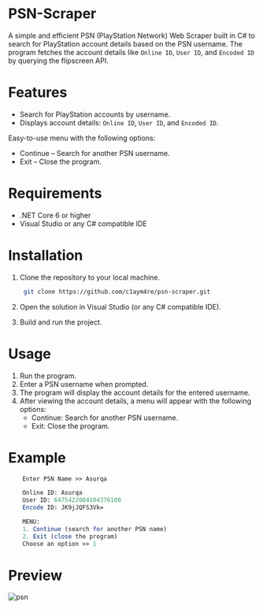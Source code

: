   # PSN-Scraper

A simple and efficient PSN (PlayStation Network) Web Scraper built in C# to search for PlayStation account details based on the PSN username. The program fetches the account details like ```Online ID```, ```User ID```, and ```Encoded ID``` by querying the flipscreen API.

# Features

- Search for PlayStation accounts by username.
- Displays account details: ```Online ID```, ```User ID```, and ```Encoded ID```.
  
Easy-to-use menu with the following options:

- Continue – Search for another PSN username.
- Exit – Close the program.

# Requirements

- .NET Core 6 or higher
- Visual Studio or any C# compatible IDE

# Installation

1. Clone the repository to your local machine.
   ```bash
    git clone https://github.com/c1aym4re/psn-scraper.git
    ```
2. Open the solution in Visual Studio (or any C# compatible IDE).

3. Build and run the project.

# Usage 

1. Run the program.
2. Enter a PSN username when prompted.
3. The program will display the account details for the entered username.
4. After viewing the account details, a menu will appear with the following options:
   - Continue: Search for another PSN username.
   - Exit: Close the program.

# Example
```mathematica
    Enter PSN Name >> Asurqa

    Online ID: Asurqa
    User ID: 6475422004104376100
    Encode ID: JK9jJQFS3Vk=

    MENU:
    1. Continue (search for another PSN name)
    2. Exit (close the program)
    Choose an option >> 1
```

# Preview
![psn](https://github.com/user-attachments/assets/6978fe35-80a2-46f0-90b1-f132071522fe)

